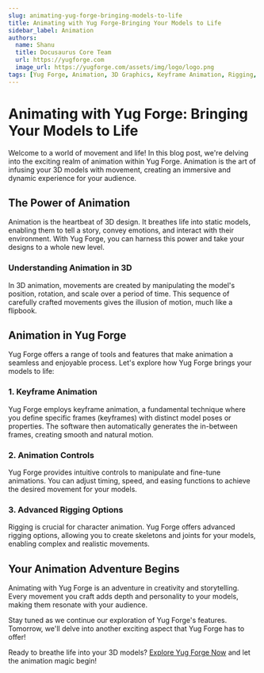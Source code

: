 ```yaml
---
slug: animating-yug-forge-bringing-models-to-life
title: Animating with Yug Forge-Bringing Your Models to Life
sidebar_label: Animation
authors:
  name: Shanu
  title: Docusaurus Core Team
  url: https://yugforge.com
  image_url: https://yugforge.com/assets/img/logo/logo.png
tags: [Yug Forge, Animation, 3D Graphics, Keyframe Animation, Rigging, Modeling, Motion, docusaurus]
---
```


# Animating with Yug Forge: Bringing Your Models to Life

Welcome to a world of movement and life! In this blog post, we're delving into the exciting realm of animation within Yug Forge. Animation is the art of infusing your 3D models with movement, creating an immersive and dynamic experience for your audience.

## The Power of Animation

Animation is the heartbeat of 3D design. It breathes life into static models, enabling them to tell a story, convey emotions, and interact with their environment. With Yug Forge, you can harness this power and take your designs to a whole new level.

### Understanding Animation in 3D

In 3D animation, movements are created by manipulating the model's position, rotation, and scale over a period of time. This sequence of carefully crafted movements gives the illusion of motion, much like a flipbook.

## Animation in Yug Forge

Yug Forge offers a range of tools and features that make animation a seamless and enjoyable process. Let's explore how Yug Forge brings your models to life:

### 1. **Keyframe Animation**

Yug Forge employs keyframe animation, a fundamental technique where you define specific frames (keyframes) with distinct model poses or properties. The software then automatically generates the in-between frames, creating smooth and natural motion.

### 2. **Animation Controls**

Yug Forge provides intuitive controls to manipulate and fine-tune animations. You can adjust timing, speed, and easing functions to achieve the desired movement for your models.

### 3. **Advanced Rigging Options**

Rigging is crucial for character animation. Yug Forge offers advanced rigging options, allowing you to create skeletons and joints for your models, enabling complex and realistic movements.

## Your Animation Adventure Begins

Animating with Yug Forge is an adventure in creativity and storytelling. Every movement you craft adds depth and personality to your models, making them resonate with your audience.

Stay tuned as we continue our exploration of Yug Forge's features. Tomorrow, we'll delve into another exciting aspect that Yug Forge has to offer!

Ready to breathe life into your 3D models? [Explore Yug Forge Now](https://www.yugforge.com) and let the animation magic begin!
